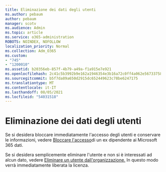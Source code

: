 ```yaml
---
title: Eliminazione dei dati degli utenti
ms.author: pebaum
author: pebaum
manager: scotv
ms.audience: Admin
ms.topic: article
ms.service: o365-administration
ROBOTS: NOINDEX, NOFOLLOW
localization_priority: Normal
ms.collection: Adm_O365
ms.custom:
- "745"
- "1200010"
ms.assetid: b20356eb-857f-4b79-a49a-f1a915e7e921
ms.openlocfilehash: 2c41c5b3992b9e162a1946354e3b16a72c0ff4a062e56733758f5a888231b866
ms.sourcegitcommit: b5f7da89a650d2915dc652449623c78be6247175
ms.translationtype: MT
ms.contentlocale: it-IT
ms.lasthandoff: 08/05/2021
ms.locfileid: "54031518"
---
```

# <a name="deleting-users"></a>Eliminazione dei dati degli utenti

Se si desidera bloccare immediatamente l'accesso degli utenti e conservare le informazioni, vedere [Bloccare l'accesso](https://docs.microsoft.com/microsoft-365/admin/add-users/remove-former-employee#block-a-former-employees-access-to-microsoft-365-data)di un ex dipendente ai Microsoft 365 dati.
  
Se si desidera semplicemente eliminare l'utente e non si è interessati ad alcun dato, vedere [Eliminare un utente dall'organizzazione.](https://docs.microsoft.com/microsoft-365/admin/add-users/delete-a-user) In questo modo verrà immediatamente liberata la licenza.
  